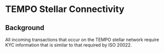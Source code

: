 # TEMPO Stellar Connectivity


## Background

All incoming transactions that occur on the TEMPO stellar network require KYC information that is similar to that required by ISO 20022.


